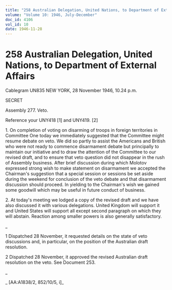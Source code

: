 ```yaml
---
title: "258 Australian Delegation, United Nations, to Department of External Affairs"
volume: "Volume 10: 1946, July-December"
doc_id: 4106
vol_id: 10
date: 1946-11-28
---
```


# 258 Australian Delegation, United Nations, to Department of External Affairs

Cablegram UN835 NEW YORK, 28 November 1946, 10.24 p.m.

SECRET

Assembly 277. Veto.

Reference your UNY418 [1] and UNY419. [2]

1\. On completion of voting on disarming of troops in foreign territories in Committee One today we immediately suggested that the Committee might resume debate on veto. We did so partly to assist the Americans and British who were not ready to commence disarmament debate but principally to maintain our initiative and to draw the attention of the Committee to our revised draft, and to ensure that veto question did not disappear in the rush of Assembly business. After brief discussion during which Molotov expressed strong wish to make statement on disarmament we accepted the Chairman's suggestion that a special session or sessions be set aside during the weekend for conclusion of the veto debate and that disarmament discussion should proceed. In yielding to the Chairman's wish we gained some goodwill which may be useful in future conduct of business.

2\. At today's meeting we lodged a copy of the revised draft and we have also discussed it with various delegations. United Kingdom will support it and United States will support all except second paragraph on which they will abstain. Reaction among smaller powers is also generally satisfactory.

_

1 Dispatched 28 November, it requested details on the state of veto discussions and, in particular, on the position of the Australian draft resolution.

2 Dispatched 28 November, it approved the revised Australian draft resolution on the veto. See Document 253.

_

_ [AA:A1838/2, 852/10/5, i]_
